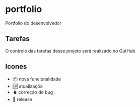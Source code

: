 # portfolio

Portfolio do desenvolvedor

## Tarefas

O controle das tarefas desse projeto será realizado no GutHub

## Icones

- :package: nova funcionalidade
- :up: atualizaçõa
- :beetle: correção de bug
- :checkered_flag: release
